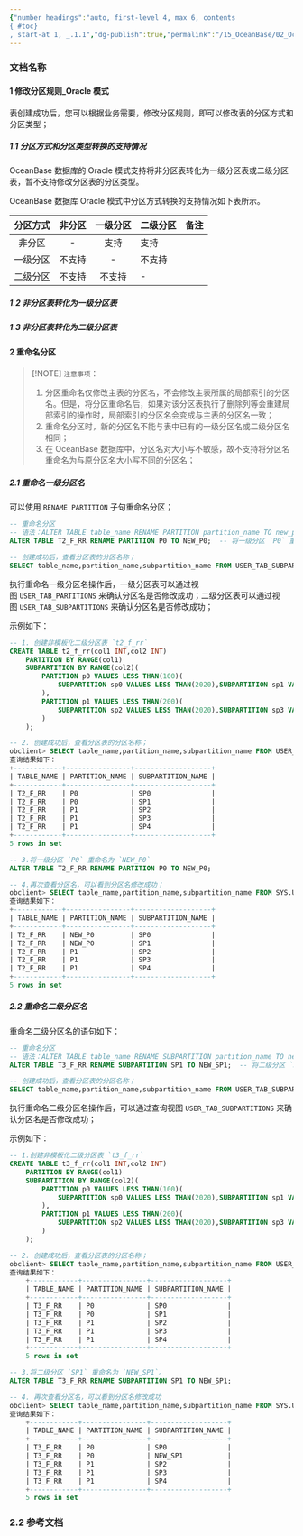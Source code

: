 ```yaml
---
{"number headings":"auto, first-level 4, max 6, contents
{ #toc}
, start-at 1, _.1.1","dg-publish":true,"permalink":"/15_OceanBase/02_OceanBase 基本操作/数据库对象管理_Oracle 租户/修改分区规则_Oracle 模式/","dgPassFrontmatter":true}
---
```



### 文档名称

#### 1 修改分区规则_Oracle 模式
表创建成功后，您可以根据业务需要，修改分区规则，即可以修改表的分区方式和分区类型；

##### 1.1 分区方式和分区类型转换的支持情况

OceanBase 数据库的 Oracle 模式支持将非分区表转化为一级分区表或二级分区表，暂不支持修改分区表的分区类型。

OceanBase 数据库 Oracle 模式中分区方式转换的支持情况如下表所示。

| 分区方式  | 非分区 | 一级分区 | 二级分区 | 备注 |
| :-------------: | :----------: | :------------: |:------------ |:------------ |
| 非分区 | - | 支持 | 支持 |  |
| 一级分区 | 不支持 | - | 不支持 |  |
| 二级分区 | 不支持 | 不支持 | - |  |


##### 1.2 非分区表转化为一级分区表

##### 1.3 非分区表转化为二级分区表


#### 2 重命名分区

> [!NOTE] `注意事项`：
> 1. 分区重命名仅修改主表的分区名，不会修改主表所属的局部索引的分区名。但是，将分区重命名后，如果对该分区表执行了删除列等会重建局部索引的操作时，局部索引的分区名会变成与主表的分区名一致；
> 2. 重命名分区时，新的分区名不能与表中已有的一级分区名或二级分区名相同；
> 3. 在 OceanBase 数据库中，分区名对大小写不敏感，故不支持将分区名重命名为与原分区名大小写不同的分区名；

##### 2.1 重命名一级分区名
可以使用 `RENAME PARTITION` 子句重命名分区；

```sql
-- 重命名分区
-- 语法：ALTER TABLE table_name RENAME PARTITION partition_name TO new_partition_name;
ALTER TABLE T2_F_RR RENAME PARTITION P0 TO NEW_P0;  -- 将一级分区 `P0` 重命名为 `NEW_P0`;

-- 创建成功后，查看分区表的分区名称；
SELECT table_name,partition_name,subpartition_name FROM USER_TAB_SUBPARTITIONS WHERE table_name = 'T2_F_RR';
```

执行重命名一级分区名操作后，一级分区表可以通过视图 `USER_TAB_PARTITIONS` 来确认分区名是否修改成功；二级分区表可以通过视图 `USER_TAB_SUBPARTITIONS` 来确认分区名是否修改成功；

示例如下：

```sql
-- 1. 创建非模板化二级分区表 `t2_f_rr`
CREATE TABLE t2_f_rr(col1 INT,col2 INT)
	PARTITION BY RANGE(col1)
	SUBPARTITION BY RANGE(col2)(
		PARTITION p0 VALUES LESS THAN(100)(
			SUBPARTITION sp0 VALUES LESS THAN(2020),SUBPARTITION sp1 VALUES LESS THAN(2021)
		),
		PARTITION p1 VALUES LESS THAN(200)(
			SUBPARTITION sp2 VALUES LESS THAN(2020),SUBPARTITION sp3 VALUES LESS THAN(2021),SUBPARTITION sp4 VALUES LESS THAN(2022)
		)
	);

-- 2. 创建成功后，查看分区表的分区名称；
obclient> SELECT table_name,partition_name,subpartition_name FROM USER_TAB_SUBPARTITIONS WHERE table_name = 'T2_F_RR';
查询结果如下：
+------------+----------------+-------------------+
| TABLE_NAME | PARTITION_NAME | SUBPARTITION_NAME |
+------------+----------------+-------------------+
| T2_F_RR    | P0             | SP0               |
| T2_F_RR    | P0             | SP1               |
| T2_F_RR    | P1             | SP2               |
| T2_F_RR    | P1             | SP3               |
| T2_F_RR    | P1             | SP4               |
+------------+----------------+-------------------+
5 rows in set

-- 3.将一级分区 `P0` 重命名为 `NEW_P0`
ALTER TABLE T2_F_RR RENAME PARTITION P0 TO NEW_P0;

-- 4.再次查看分区名，可以看到分区名修改成功；
obclient> SELECT table_name,partition_name,subpartition_name FROM SYS.USER_TAB_SUBPARTITIONS WHERE table_name = 'T2_F_RR';
查询结果如下：
+------------+----------------+-------------------+
| TABLE_NAME | PARTITION_NAME | SUBPARTITION_NAME |
+------------+----------------+-------------------+
| T2_F_RR    | NEW_P0         | SP0               |
| T2_F_RR    | NEW_P0         | SP1               |
| T2_F_RR    | P1             | SP2               |
| T2_F_RR    | P1             | SP3               |
| T2_F_RR    | P1             | SP4               |
+------------+----------------+-------------------+
5 rows in set
```


##### 2.2 重命名二级分区名

重命名二级分区名的语句如下：
```sql
-- 重命名分区
-- 语法：ALTER TABLE table_name RENAME SUBPARTITION partition_name TO new_partition_name;
ALTER TABLE T3_F_RR RENAME SUBPARTITION SP1 TO NEW_SP1;  -- 将二级分区 `SP1` 重命名为 `NEW_SP1`。

-- 创建成功后，查看分区表的分区名称；
SELECT table_name,partition_name,subpartition_name FROM USER_TAB_SUBPARTITIONS WHERE table_name = 'T3_F_RR';
```

执行重命名二级分区名操作后，可以通过查询视图 `USER_TAB_SUBPARTITIONS` 来确认分区名是否修改成功；

示例如下：
```sql
-- 1.创建非模板化二级分区表 `t3_f_rr`
CREATE TABLE t3_f_rr(col1 INT,col2 INT)
	PARTITION BY RANGE(col1)
	SUBPARTITION BY RANGE(col2)(
		PARTITION p0 VALUES LESS THAN(100)(
			SUBPARTITION sp0 VALUES LESS THAN(2020),SUBPARTITION sp1 VALUES LESS THAN(2021)
		),
		PARTITION p1 VALUES LESS THAN(200)(
			SUBPARTITION sp2 VALUES LESS THAN(2020),SUBPARTITION sp3 VALUES LESS THAN(2021),SUBPARTITION sp4 VALUES LESS THAN(2022)
		)
	);

-- 2. 创建成功后，查看分区表的分区名称；
obclient> SELECT table_name,partition_name,subpartition_name FROM USER_TAB_SUBPARTITIONS WHERE table_name = 'T3_F_RR';
查询结果如下：
    +------------+----------------+-------------------+
    | TABLE_NAME | PARTITION_NAME | SUBPARTITION_NAME |
    +------------+----------------+-------------------+
    | T3_F_RR    | P0             | SP0               |
    | T3_F_RR    | P0             | SP1               |
    | T3_F_RR    | P1             | SP2               |
    | T3_F_RR    | P1             | SP3               |
    | T3_F_RR    | P1             | SP4               |
    +------------+----------------+-------------------+
    5 rows in set

-- 3.将二级分区 `SP1` 重命名为 `NEW_SP1`。
ALTER TABLE T3_F_RR RENAME SUBPARTITION SP1 TO NEW_SP1;

-- 4. 再次查看分区名，可以看到分区名修改成功
obclient> SELECT table_name,partition_name,subpartition_name FROM SYS.USER_TAB_SUBPARTITIONS WHERE table_name = 'T3_F_RR';
查询结果如下：
    +------------+----------------+-------------------+
    | TABLE_NAME | PARTITION_NAME | SUBPARTITION_NAME |
    +------------+----------------+-------------------+
    | T3_F_RR    | P0             | SP0               |
    | T3_F_RR    | P0             | NEW_SP1           |
    | T3_F_RR    | P1             | SP2               |
    | T3_F_RR    | P1             | SP3               |
    | T3_F_RR    | P1             | SP4               |
    +------------+----------------+-------------------+
    5 rows in set
```


### 2.2 参考文档



